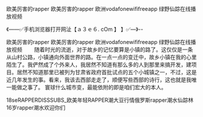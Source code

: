欧美厉害的rapper
欧美厉害的rapper
欧洲vodafonewififreeapp
绿野仙踪在线播放视频


《——✅手机浏览器打开网沚【ａ３ｅ６. cOm 】 】✅—》--

欧美厉害的rapper
欧美厉害的rapper
欧洲vodafonewififreeapp
绿野仙踪在线播放视频
　　随着时光的流逝，对于故乡的记忆要算是小镇的路了。这仅仅是一条从山村公路，小镇通向外面世界的路。在一点一点的变迁中，故乡小镇在我的心里陌生了。我俨然成了个外来人，我居然不知道有那么多的人到那里来搞开发，建项目。居然不知道那里已被列为甘肃省政府首批试点的五个小城镇之一，不过，这是近几年发生的事。看来，我该去西部走走了，顺便写些西部的诗行，这也就是我唯一能做之事了。
寰球什么城市变，最能依附的即是咱们宏大的本人。





18seRAPPERDISSSUBS_欧美年轻RAPPER潮大豆行情俄罗斯rapper潮水仙踪林16岁rapper潮水欢迎你们
